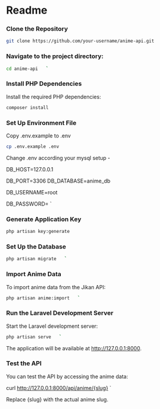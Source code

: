 
# Readme 
 
### Clone the Repository  

```bash
git clone https://github.com/your-username/anime-api.git  
```
### Navigate to the project directory:

```bash
cd anime-api   `
```
### Install PHP Dependencies

Install the required PHP dependencies:

```bash
composer install   
```

### Set Up Environment File

Copy .env.example to .env

```bash
cp .env.example .env
```

Change .env according your mysql setup - 

DB_HOST=127.0.0.1

DB_PORT=3306
DB_DATABASE=anime_db

DB_USERNAME=root

DB_PASSWORD=  `

### Generate Application Key
```bash
php artisan key:generate  
```

### Set Up the Database
```bash
php artisan migrate   `
```
### Import Anime Data

To import anime data from the Jikan API:
```bash
php artisan anime:import   `
```
### Run the Laravel Development Server

Start the Laravel development server:
```bash
php artisan serve   `
```
The application will be available at http://127.0.0.1:8000.

### Test the API

You can test the API by accessing the anime data:

curl http://127.0.0.1:8000/api/anime/{slug}   `

Replace {slug} with the actual anime slug.
